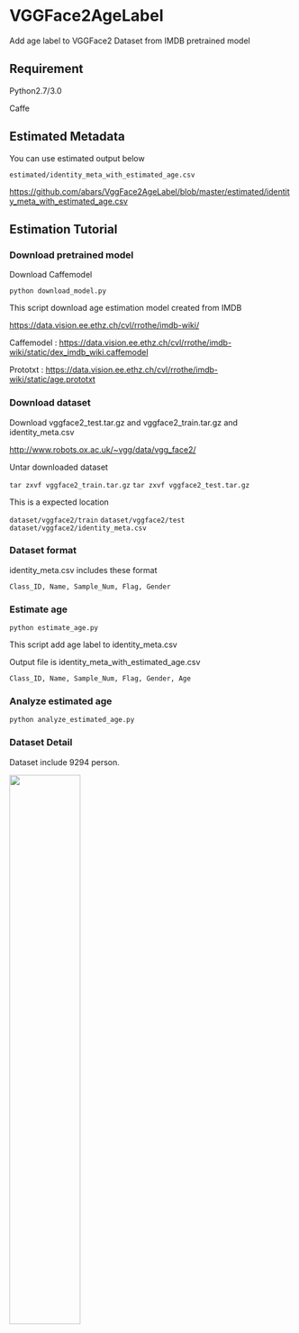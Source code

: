 # VGGFace2AgeLabel

Add age label to VGGFace2 Dataset from IMDB pretrained model

## Requirement

Python2.7/3.0

Caffe

## Estimated Metadata

You can use estimated output below

`estimated/identity_meta_with_estimated_age.csv`

https://github.com/abars/VggFace2AgeLabel/blob/master/estimated/identity_meta_with_estimated_age.csv

## Estimation Tutorial

### Download pretrained model

Download Caffemodel

`python download_model.py`

This script download age estimation model created from IMDB

https://data.vision.ee.ethz.ch/cvl/rrothe/imdb-wiki/

Caffemodel : https://data.vision.ee.ethz.ch/cvl/rrothe/imdb-wiki/static/dex_imdb_wiki.caffemodel

Prototxt : https://data.vision.ee.ethz.ch/cvl/rrothe/imdb-wiki/static/age.prototxt

### Download dataset

Download vggface2_test.tar.gz and vggface2_train.tar.gz and identity_meta.csv

http://www.robots.ox.ac.uk/~vgg/data/vgg_face2/

Untar downloaded dataset

`tar zxvf vggface2_train.tar.gz`
`tar zxvf vggface2_test.tar.gz`

This is a expected location

`dataset/vggface2/train`
`dataset/vggface2/test`
`dataset/vggface2/identity_meta.csv`

### Dataset format

identity_meta.csv includes these format

`Class_ID, Name, Sample_Num, Flag, Gender`

### Estimate age

`python estimate_age.py`

This script add age label to identity_meta.csv

Output file is identity_meta_with_estimated_age.csv

`Class_ID, Name, Sample_Num, Flag, Gender, Age`

### Analyze estimated age

`python analyze_estimated_age.py`

### Dataset Detail

Dataset include 9294 person.

<img src="https://github.com/abars/VggFace2AgeLabel/blob/master/estimated/estimated_distribution.png" width="50%" height="50%">
